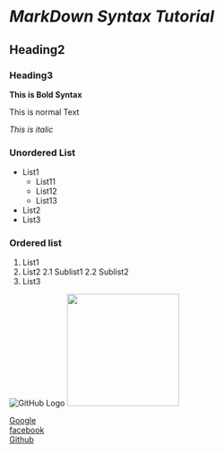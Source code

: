 # *MarkDown Syntax Tutorial*
## Heading2
### Heading3

**This is Bold Syntax**

This is normal Text

*This is italic*

### Unordered List

* List1
    * List11
    * List12
    * List13
* List2
* List3

### Ordered list

1. List1
2. List2
    2.1 Sublist1
    2.2 Sublist2
3. List3

![GitHub Logo](https://images.unsplash.com/photo-1524492412937-b28074a5d7da?ixlib=rb-1.2.1&q=80&fm=jpg&crop=entropy&cs=tinysrgb&w=1080&fit=max&ixid=eyJhcHBfaWQiOjEyMDd9.jpg)
<img src="https://images.unsplash.com/photo-1524492412937-b28074a5d7da?ixlib=rb-1.2.1&q=80&fm=jpg&crop=entropy&cs=tinysrgb&w=1080&fit=max&ixid=eyJhcHBfaWQiOjEyMDd9.jpg" height=200 width=200>



[Google](https://www.google.com)  <br>
[facebook](https://www.facebook.com) <br>
[Github](https://www.github.com) <br>
